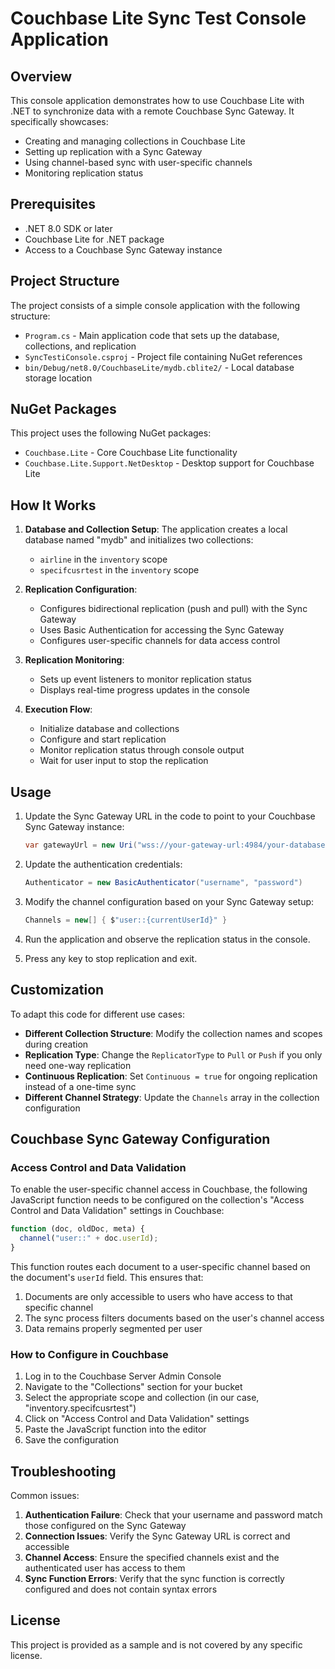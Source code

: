# Couchbase Lite Sync Test Console Application

## Overview

This console application demonstrates how to use Couchbase Lite with .NET to synchronize data with a remote Couchbase Sync Gateway. It specifically showcases:

- Creating and managing collections in Couchbase Lite
- Setting up replication with a Sync Gateway
- Using channel-based sync with user-specific channels
- Monitoring replication status

## Prerequisites

- .NET 8.0 SDK or later
- Couchbase Lite for .NET package
- Access to a Couchbase Sync Gateway instance

## Project Structure

The project consists of a simple console application with the following structure:

- `Program.cs` - Main application code that sets up the database, collections, and replication
- `SyncTestiConsole.csproj` - Project file containing NuGet references
- `bin/Debug/net8.0/CouchbaseLite/mydb.cblite2/` - Local database storage location

## NuGet Packages

This project uses the following NuGet packages:

- `Couchbase.Lite` - Core Couchbase Lite functionality
- `Couchbase.Lite.Support.NetDesktop` - Desktop support for Couchbase Lite

## How It Works

1. **Database and Collection Setup**:
   The application creates a local database named "mydb" and initializes two collections:
   - `airline` in the `inventory` scope
   - `specifcusrtest` in the `inventory` scope

2. **Replication Configuration**:
   - Configures bidirectional replication (push and pull) with the Sync Gateway
   - Uses Basic Authentication for accessing the Sync Gateway
   - Configures user-specific channels for data access control

3. **Replication Monitoring**:
   - Sets up event listeners to monitor replication status
   - Displays real-time progress updates in the console

4. **Execution Flow**:
   - Initialize database and collections
   - Configure and start replication
   - Monitor replication status through console output
   - Wait for user input to stop the replication

## Usage

1. Update the Sync Gateway URL in the code to point to your Couchbase Sync Gateway instance:
   ```csharp
   var gatewayUrl = new Uri("wss://your-gateway-url:4984/your-database");
   ```

2. Update the authentication credentials:
   ```csharp
   Authenticator = new BasicAuthenticator("username", "password")
   ```

3. Modify the channel configuration based on your Sync Gateway setup:
   ```csharp
   Channels = new[] { $"user::{currentUserId}" }
   ```

4. Run the application and observe the replication status in the console.

5. Press any key to stop replication and exit.

## Customization

To adapt this code for different use cases:

- **Different Collection Structure**: Modify the collection names and scopes during creation
- **Replication Type**: Change the `ReplicatorType` to `Pull` or `Push` if you only need one-way replication
- **Continuous Replication**: Set `Continuous = true` for ongoing replication instead of a one-time sync
- **Different Channel Strategy**: Update the `Channels` array in the collection configuration

## Couchbase Sync Gateway Configuration

### Access Control and Data Validation

To enable the user-specific channel access in Couchbase, the following JavaScript function needs to be configured on the collection's "Access Control and Data Validation" settings in Couchbase:

```javascript
function (doc, oldDoc, meta) {
  channel("user::" + doc.userId);
}
```

This function routes each document to a user-specific channel based on the document's `userId` field. This ensures that:

1. Documents are only accessible to users who have access to that specific channel
2. The sync process filters documents based on the user's channel access
3. Data remains properly segmented per user

### How to Configure in Couchbase

1. Log in to the Couchbase Server Admin Console
2. Navigate to the "Collections" section for your bucket
3. Select the appropriate scope and collection (in our case, "inventory.specifcusrtest")
4. Click on "Access Control and Data Validation" settings
5. Paste the JavaScript function into the editor
6. Save the configuration

## Troubleshooting

Common issues:

1. **Authentication Failure**: Check that your username and password match those configured on the Sync Gateway
2. **Connection Issues**: Verify the Sync Gateway URL is correct and accessible
3. **Channel Access**: Ensure the specified channels exist and the authenticated user has access to them
4. **Sync Function Errors**: Verify that the sync function is correctly configured and does not contain syntax errors

## License

This project is provided as a sample and is not covered by any specific license.
